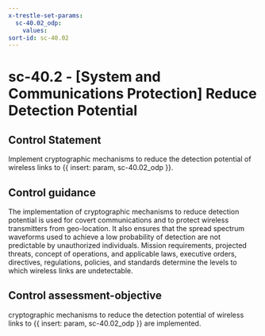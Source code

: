 ```yaml
---
x-trestle-set-params:
  sc-40.02_odp:
    values:
sort-id: sc-40.02
---
```


# sc-40.2 - \[System and Communications Protection\] Reduce Detection Potential

## Control Statement

Implement cryptographic mechanisms to reduce the detection potential of wireless links to {{ insert: param, sc-40.02_odp }}.

## Control guidance

The implementation of cryptographic mechanisms to reduce detection potential is used for covert communications and to protect wireless transmitters from geo-location. It also ensures that the spread spectrum waveforms used to achieve a low probability of detection are not predictable by unauthorized individuals. Mission requirements, projected threats, concept of operations, and applicable laws, executive orders, directives, regulations, policies, and standards determine the levels to which wireless links are undetectable.

## Control assessment-objective

cryptographic mechanisms to reduce the detection potential of wireless links to {{ insert: param, sc-40.02_odp }} are implemented.
